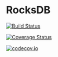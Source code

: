 # RocksDB

[![Build Status](https://travis-ci.org/ajaymendez/RocksDB.jl.svg?branch=master)](https://travis-ci.org/ajaymendez/RocksDB.jl)

[![Coverage Status](https://coveralls.io/repos/ajaymendez/RocksDB.jl/badge.svg?branch=master&service=github)](https://coveralls.io/github/ajaymendez/RocksDB.jl?branch=master)

[![codecov.io](http://codecov.io/github/ajaymendez/RocksDB.jl/coverage.svg?branch=master)](http://codecov.io/github/ajaymendez/RocksDB.jl?branch=master)
